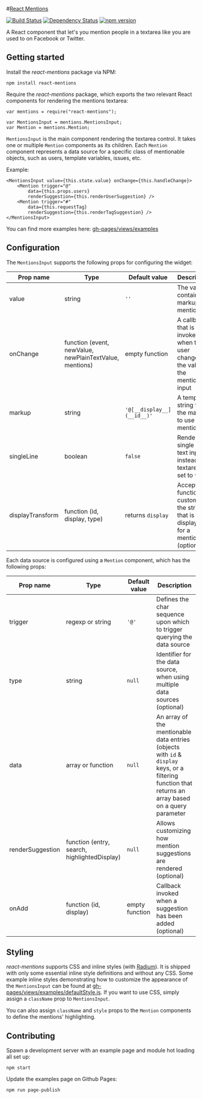 #[React Mentions](http://effektif.github.io/react-mentions)

[![Build Status](https://travis-ci.org/effektif/react-mentions.svg?branch=master)](https://travis-ci.org/effektif/react-mentions)
[![Dependency Status](https://david-dm.org/effektif/react-mentions.svg)](https://david-dm.org/effektif/react-mentions)
[![npm version](https://badge.fury.io/js/react-mentions.svg)](http://badge.fury.io/js/react-mentions)


A React component that let's you mention people in a textarea like you are used to on Facebook or Twitter.



## Getting started

Install the _react-mentions_ package via NPM:

```
npm install react-mentions
```


Require the _react-mentions_ package, which exports the two relevant React components for rendering the mentions textarea:

```
var mentions = require("react-mentions");

var MentionsInput = mentions.MentionsInput;
var Mention = mentions.Mention;
```

`MentionsInput` is the main component rendering the textarea control. It takes one or multiple `Mention` components as its children. Each `Mention` component represents a data source for a specific class of mentionable objects, such as users, template variables, issues, etc.


Example:

```
<MentionsInput value={this.state.value} onChange={this.handleChange}>
    <Mention trigger="@"
        data={this.props.users}
        renderSuggestion={this.renderUserSuggestion} />
    <Mention trigger="#"
        data={this.requestTag}
        renderSuggestion={this.renderTagSuggestion} />
</MentionsInput>
```

You can find more examples here: [gh-pages/views/examples](https://github.com/effektif/react-mentions/tree/master/gh-pages/views/examples)


## Configuration

The `MentionsInput` supports the following props for configuring the widget:

| Prop name        | Type                                                    | Default value              | Description                                                                              |
|------------------|---------------------------------------------------------|----------------------------|------------------------------------------------------------------------------------------|
| value            | string                                                  | `''`                       | The value containing markup for mentions                                                 |
| onChange         | function (event, newValue, newPlainTextValue, mentions) | empty function             | A callback that is invoked when the user changes the value in the mentions input         |
| markup           | string                                                  | `'@[__display__](__id__)'` | A template string for the markup to use for mentions                                     |
| singleLine       | boolean                                                 | `false`                    | Renders a single line text input instead of a textarea, if set to `true`                 |
| displayTransform | function (id, display, type)                            | returns `display`          | Accepts a function for customizing the string that is displayed for a mention (optional) |


Each data source is configured using a `Mention` component, which has the following props:

| Prop name        | Type                   | Default value   | Description                                                                 |
|------------------|------------------------|-----------------|-----------------------------------------------------------------------------|
| trigger          | regexp or string       | `'@'`           | Defines the char sequence upon which to trigger querying the data source    |
| type             | string                 | `null`          | Identifier for the data source, when using multiple data sources (optional) |
| data             | array or function      | `null`          | An array of the mentionable data entries (objects with `id` & `display` keys, or a filtering function that returns an array based on a query parameter |
| renderSuggestion | function (entry, search, highlightedDisplay)              | `null`          | Allows customizing how mention suggestions are rendered (optional)         |
| onAdd            | function (id, display) | empty function  | Callback invoked when a suggestion has been added (optional)                |


## Styling

_react-mentions_ supports CSS and inline styles (with [Radium](https://github.com/FormidableLabs/radium)). It is shipped with only some essential inline style definitions and without any CSS. Some example inline styles demonstrating how to customize the appearance of the `MentionsInput` can be found at [gh-pages/views/examples/defaultStyle.js](https://github.com/effektif/react-mentions/tree/gh-pages/views/examples/defaultStyle.js). If you want to use CSS, simply assign a `className` prop to `MentionsInput`.

You can also assign `className` and `style` props to the `Mention` components to define the mentions' highlighting. 


## Contributing

Spawn a development server with an example page and module hot loading all set up:

```
npm start
```

Update the examples page on Github Pages:

```
npm run page-publish
```
